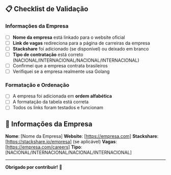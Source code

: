 ## 📋 Checklist de Validação

### Informações da Empresa
- [ ] **Nome da empresa** está linkado para o website oficial
- [ ] **Link de vagas** redireciona para a página de carreiras da empresa
- [ ] **Stackshare** foi adicionado (se disponível) ou deixado em branco
- [ ] **Tipo de contratação** está correto (NACIONAL/INTERNACIONAL/NACIONAL/INTERNACIONAL)
- [ ] Confirmei que a empresa contrata brasileiros
- [ ] Verifiquei se a empresa realmente usa Golang

### Formatação e Ordenação
- [ ] A empresa foi adicionada em **ordem alfabética**
- [ ] A formatação da tabela está correta
- [ ] Todos os links foram testados e funcionam

## 📝 Informações da Empresa

**Nome**: [Nome da Empresa]
**Website**: [https://empresa.com]
**Stackshare**: [https://stackshare.io/empresa] (se aplicável)
**Vagas**: [https://empresa.com/careers]
**Tipo**: [NACIONAL/INTERNACIONAL/NACIONAL/INTERNACIONAL]

---

**Obrigado por contribuir!** 🚀